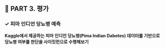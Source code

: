 <h2>📌 PART 3. 평가</h2>
<h3>✓ 피마 인디언 당뇨병 예측</h3>

**Kaggle에서 제공하는 피마 인디언 당뇨병(Pima Indian Dabetes) 데이터를 기반으로 당뇨병 여부를 판단을 사이킷런으로 수행해보기**
